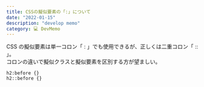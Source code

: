 ```yaml
---
title: CSSの擬似要素の「:」について
date: "2022-01-15"
description: "develop memo"
category: 💻 DevMemo
---
```


CSS の擬似要素は単一コロン「 : 」でも使用できるが、正しくは二重コロン「 :: 」。  
コロンの違いで擬似クラスと擬似要素を区別する方が望ましい。

```
h2:before {}
h2::before {}
```
